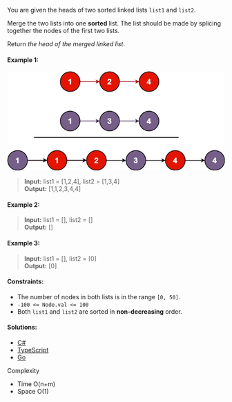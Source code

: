 You are given the heads of two sorted linked lists `list1` and `list2`.

Merge the two lists into one **sorted** list. The list should be made by splicing together the nodes of the first two lists.

Return _the head of the merged linked list_.

#### Example 1:

![](/linked-list/merge-two-sorted-lists/img/example1.png)

> **Input:** list1 = [1,2,4], list2 = [1,3,4]  
> **Output:** [1,1,2,3,4,4]

#### Example 2:

> **Input:** list1 = [], list2 = []  
> **Output:** []

#### Example 3:

> **Input:** list1 = [], list2 = [0]  
> **Output:** [0]

#### Constraints:

- The number of nodes in both lists is in the range `[0, 50]`.
- `-100 <= Node.val <= 100`
- Both `list1` and `list2` are sorted in **non-decreasing** order.

 #### Solutions:

 - [C#](/linked-list/merge-two-sorted-lists/merge-two-sorted-lists.cs)
 - [TypeScript](/linked-list/merge-two-sorted-lists/merge-two-sorted-lists.ts)
 - [Go](/linked-list/merge-two-sorted-lists/merge-two-sorted-lists.go)

Complexity
- Time O(n+m)
- Space O(1)